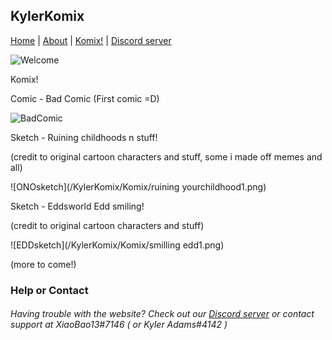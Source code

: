 ## KylerKomix

[Home](https://xiaobao13.github.io/KylerKomix) | [About](https://xiaobao13.github.io/KylerKomix/About) | [Komix!](https://xiaobao13.github.io/KylerKomix/Komix) | [Discord server](https://discord.gg/mgbny6Ebg4)
   
   
   
   ![Welcome](/KylerKomix/Komix/welcome1.png)
   
   
   
   Komix!
   
   
   
   Comic - Bad Comic (First comic =D)
   
   ![BadComic](/KylerKomix/Komix/BadComic1.png)
   
   
   Sketch - Ruining childhoods n stuff!
   
   (credit to original cartoon characters and stuff, some i made off memes and all)
   
   ![ONOsketch](/KylerKomix/Komix/ruining yourchildhood1.png)
   
   
   
   
   Sketch - Eddsworld Edd smiling!
   
   (credit to original cartoon characters and stuff)
   
   ![EDDsketch](/KylerKomix/Komix/smilling edd1.png)
   
   
   
   
  (more to come!) 
   
   
 
   
   
   

### Help or Contact

###### Having trouble with the website? Check out our [Discord server](https://discord.gg/mgbny6Ebg4) or contact support at XiaoBao13#7146 ( or Kyler Adams#4142 )
